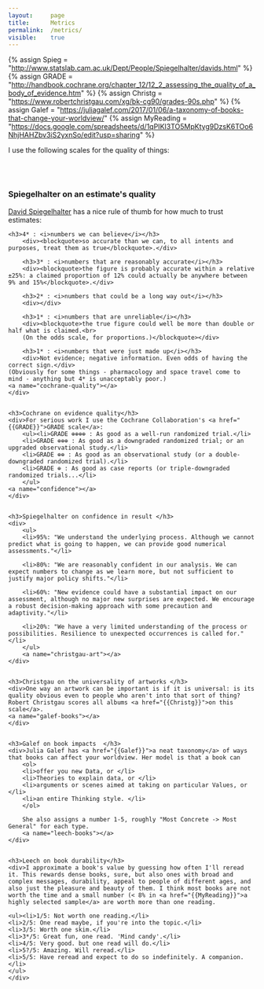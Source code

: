 ```yaml
---
layout: 	page
title: 		Metrics
permalink: 	/metrics/
visible:	true
---
```


{% assign Spieg = "http://www.statslab.cam.ac.uk/Dept/People/Spiegelhalter/davids.html" %}
{% assign GRADE = "http://handbook.cochrane.org/chapter_12/12_2_assessing_the_quality_of_a_body_of_evidence.htm" %}
{% assign Christg = "https://www.robertchristgau.com/xg/bk-cg90/grades-90s.php" %}
{% assign Galef = "https://juliagalef.com/2017/01/06/a-taxonomy-of-books-that-change-your-worldview/"
{% assign MyReading =	"https://docs.google.com/spreadsheets/d/1qPIKI3TO5MpKtyg9DzsK6TOo6NhjHAHZbv3iS2yxnSo/edit?usp=sharing" %}




I use the following scales for the quality of things:


<br>
<a name="spiegel-quality"></a><br>

<div class="accordion">
	<h3>Spiegelhalter on an estimate's quality</h3>
	<div><a href="{{Spieg}}">David Spiegelhalter</a> has a nice rule of thumb for how much to trust estimates:

	<h3>4* : <i>numbers we can believe</i></h3>
		<div><blockquote>so accurate than we can, to all intents and purposes, treat them as true</blockquote>.</div>

		<h3>3* : <i>numbers that are reasonably accurate</i></h3>
		<div><blockquote>the figure is probably accurate within a relative ±25%: a claimed proportion of 12% could actually be anywhere between 9% and 15%</blockquote>.</div>

		<h3>2* : <i>numbers that could be a long way out</i></h3>
		<div></div>

		<h3>1* : <i>numbers that are unreliable</i></h3>
		<div><blockquote>the true figure could well be more than double or half what is claimed.<br>
		(On the odds scale, for proportions.)</blockquote></div>

		<h3>1* : <i>numbers that were just made up</i></h3>
		<div>Not evidence; negative information. Even odds of having the correct sign.</div>
	(Obviously for some things - pharmacology and space travel come to mind - anything but 4* is unacceptably poor.)
	<a name="cochrane-quality"></a>
	</div>


	<h3>Cochrane on evidence quality</h3>
	<div>For serious work I use the Cochrane Collaboration's <a href="{{GRADE}}">GRADE scale</a>:
		<ul><li>GRADE ⊕⊕⊕⊕ : As good as a well-run randomized trial.</li>
		<li>GRADE ⊕⊕⊕ : As good as a downgraded randomized trial; or an upgraded observational study.</li>
		<li>GRADE ⊕⊕ : As good as an observational study (or a double-downgraded randomized trial).</li>
		<li>GRADE ⊕ : As good as case reports (or triple-downgraded randomized trials...</li>
		</ul>
	<a name="confidence"></a>
	</div>


	<h3>Spiegelhalter on confidence in result </h3>
	<div>
		<ul>
		<li>95%: "We understand the underlying process. Although we cannot predict what is going to happen, we can provide good numerical assessments."</li>

		<li>80%: "We are reasonably confident in our analysis. We can expect numbers to change as we learn more, but not sufficient to justify major policy shifts."</li>

		<li>60%: "New evidence could have a substantial impact on our assessment, although no major new surprises are expected. We encourage a robust decision-making approach with some precaution and adaptivity."</li>

		<li>20%: "We have a very limited understanding of the process or possibilities. Resilience to unexpected occurrences is called for."</li>
		</ul>
		<a name="christgau-art"></a>
	</div>


	<h3>Christgau on the universality of artworks </h3>
	<div>One way an artwork can be important is if it is universal: is its quality obvious even to people who aren't into that sort of thing? Robert Christgau scores all albums <a href="{{Christg}}">on this scale</a>.
	<a name="galef-books"></a>
	</div>


	<h3>Galef on book impacts  </h3>
	<div>Julia Galef has <a href="{{Galef}}">a neat taxonomy</a> of ways that books can affect your worldview. Her model is that a book can 
		<ol>
		<li>offer you new Data, or </li>
		<li>Theories to explain data, or </li>
		<li>arguments or scenes aimed at taking on particular Values, or </li>
		<li>an entire Thinking style. </li>
		</ol>

		She also assigns a number 1-5, roughly "Most Concrete -> Most General" for each type.
		<a name="leech-books"></a>
	</div>


	<h3>Leech on book durability</h3>
	<div>I approximate a book's value by guessing how often I'll reread it. This rewards dense books, sure, but also ones with broad and complex messages, durability, appeal to people of different ages, and also just the pleasure and beauty of them. I think most books are not worth the time and a small number (< 8% in <a href="{{MyReading}}">a highly selected sample</a> are worth more than one reading.

	<ul><li>1/5: Not worth one reading.</li>
	<li>2/5: One read maybe, if you're into the topic.</li>
	<li>3/5: Worth one skim.</li>
	<li>3*/5: Great fun, one read. 'Mind candy'.</li>
	<li>4/5: Very good. but one read will do.</li>
	<li>5?/5: Amazing. Will reread.</li>
	<li>5/5: Have reread and expect to do so indefinitely. A companion.</li>
	</ul>
	</div>
</div>

